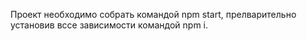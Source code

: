 Проект необходимо собрать командой npm start, прелварительно установив вссе зависимости командой npm i.
